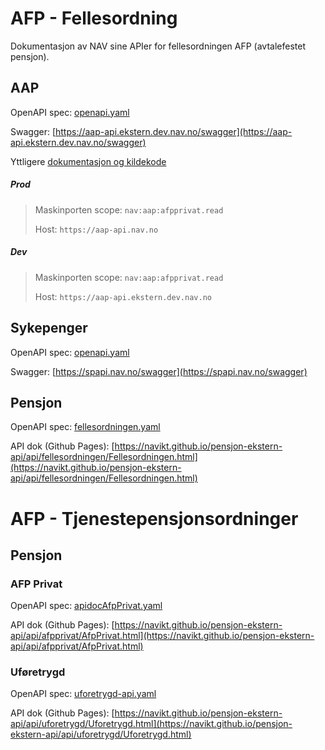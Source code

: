 # AFP - Fellesordning
Dokumentasjon av NAV sine APIer for fellesordningen AFP (avtalefestet pensjon).

## AAP
OpenAPI spec: [openapi.yaml](https://aap-api.ekstern.dev.nav.no/swagger/openapi.yaml) 

Swagger: [https://aap-api.ekstern.dev.nav.no/swagger](https://aap-api.ekstern.dev.nav.no/swagger)

Yttligere [dokumentasjon og kildekode](https://github.com/navikt/aap-api)

##### Prod
> Maskinporten scope: `nav:aap:afpprivat.read`
> 
> Host: `https://aap-api.nav.no`

##### Dev
> Maskinporten scope: `nav:aap:afpprivat.read`
>
> Host: `https://aap-api.ekstern.dev.nav.no`

## Sykepenger
OpenAPI spec: [openapi.yaml](https://spapi.nav.no/swagger/openapi.yml) 

Swagger: [https://spapi.nav.no/swagger](https://spapi.nav.no/swagger)

## Pensjon
OpenAPI spec: [fellesordningen.yaml](https://navikt.github.io/pensjon-ekstern-api/api/fellesordningen/fellesordningen.yaml)

API dok (Github Pages): [https://navikt.github.io/pensjon-ekstern-api/api/fellesordningen/Fellesordningen.html](https://navikt.github.io/pensjon-ekstern-api/api/fellesordningen/Fellesordningen.html)

# AFP - Tjenestepensjonsordninger

## Pensjon

### AFP Privat
OpenAPI spec: [apidocAfpPrivat.yaml](https://navikt.github.io/pensjon-ekstern-api/api/afpprivat/apidocAfpPrivat.yaml)

API dok (Github Pages): [https://navikt.github.io/pensjon-ekstern-api/api/afpprivat/AfpPrivat.html](https://navikt.github.io/pensjon-ekstern-api/api/afpprivat/AfpPrivat.html)

### Uføretrygd
OpenAPI spec: [uforetrygd-api.yaml](https://navikt.github.io/pensjon-ekstern-api/api/uforetrygd/uforetrygd-api.yaml)

API dok (Github Pages): [https://navikt.github.io/pensjon-ekstern-api/api/uforetrygd/Uforetrygd.html](https://navikt.github.io/pensjon-ekstern-api/api/uforetrygd/Uforetrygd.html)
